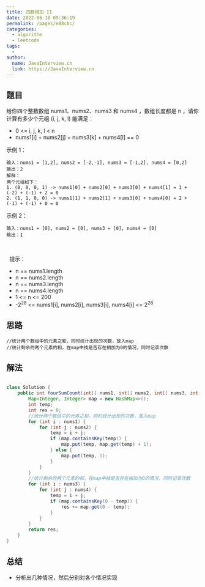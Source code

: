 ```yaml
---
title: 四数相加 II
date: 2022-06-18 09:36:19
permalink: /pages/e88cbc/
categories:
  - algorithm
  - leetcode
tags:
  - 
author: 
  name: JavaInterview.cn
  link: https://JavaInterview.cn
---
```


## 题目

给你四个整数数组 nums1、nums2、nums3 和 nums4 ，数组长度都是 n ，请你计算有多少个元组 (i, j, k, l) 能满足：

- 0 <= i, j, k, l < n
- nums1[i] + nums2[j] + nums3[k] + nums4[l] == 0

示例 1：

    输入：nums1 = [1,2], nums2 = [-2,-1], nums3 = [-1,2], nums4 = [0,2]
    输出：2
    解释：
    两个元组如下：
    1. (0, 0, 0, 1) -> nums1[0] + nums2[0] + nums3[0] + nums4[1] = 1 + (-2) + (-1) + 2 = 0
    2. (1, 1, 0, 0) -> nums1[1] + nums2[1] + nums3[0] + nums4[0] = 2 + (-1) + (-1) + 0 = 0
示例 2：

    输入：nums1 = [0], nums2 = [0], nums3 = [0], nums4 = [0]
    输出：1
 

  提示：

- n == nums1.length
- n == nums2.length
- n == nums3.length
- n == nums4.length
- 1 <= n <= 200
- -2<sup>28</sup> <= nums1[i], nums2[i], nums3[i], nums4[i] <= 2<sup>28</sup>


## 思路

    //统计两个数组中的元素之和，同时统计出现的次数，放入map
    //统计剩余的两个元素的和，在map中找是否存在相加为0的情况，同时记录次数


## 解法
```java

class Solution {
    public int fourSumCount(int[] nums1, int[] nums2, int[] nums3, int[] nums4) {
        Map<Integer, Integer> map = new HashMap<>();
        int temp;
        int res = 0;
        //统计两个数组中的元素之和，同时统计出现的次数，放入map
        for (int i : nums1) {
            for (int j : nums2) {
                temp = i + j;
                if (map.containsKey(temp)) {
                    map.put(temp, map.get(temp) + 1);
                } else {
                    map.put(temp, 1);
                }
            }
        }
        //统计剩余的两个元素的和，在map中找是否存在相加为0的情况，同时记录次数
        for (int i : nums3) {
            for (int j : nums4) {
                temp = i + j;
                if (map.containsKey(0 - temp)) {
                    res += map.get(0 - temp);
                }
            }
        }
        return res;
    }
}
```

## 总结

- 分析出几种情况，然后分别对各个情况实现 
